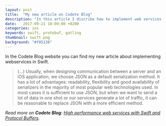 ```yaml
---
layout: post
title:  "My new article on Codete Blog"
description: "In this article I discribe how to implement web services in Swift using Kitura and Protocol Buffers"
date:   2017-09-21 10:09:00 +0200
categories: ios
keywords: swift, protobuf, gatling
thumbnail: swift.png
background: "#f05138"
---
```


In the Codete Blog website you can find my new article about implementing webservices in Swift.


> (...) Usually, when designing communication between a server and an iOS application, we choose JSON as a default serialization method. It has a lot of advantages: readability, flexibility and good availability of serializers in the majority of most popular web technologies used. In most cases it is sufficient to use JSON, but when we want to send a lot of data in one shot or our services generate a lot of traffic, it can be reasonable to replace JSON with a more efficient method.

*Read more on **Codete Blog**: [High performance web services with Swift and Protocol Buffers](https://codete.com/blog/high-performance-web-services-swift-protocol-buffers/).*